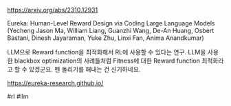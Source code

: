 https://arxiv.org/abs/2310.12931

Eureka: Human-Level Reward Design via Coding Large Language Models (Yecheng Jason Ma, William Liang, Guanzhi Wang, De-An Huang, Osbert Bastani, Dinesh Jayaraman, Yuke Zhu, Linxi Fan, Anima Anandkumar)

LLM으로 Reward function을 최적화해서 RL에 사용할 수 있다는 연구. LLM을 사용한 blackbox optimization의 사례들처럼 Fitness에 대한 Reward function 최적화라고 할 수 있겠군요. 펜 돌리기를 해내는 건 신기하네요.

https://eureka-research.github.io/

#rl #llm 